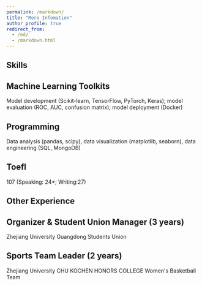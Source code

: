 ```yaml
---
permalink: /markdown/
title: "More Infomation"
author_profile: true
redirect_from: 
  - /md/
  - /markdown.html
---
```



## Skills

Machine Learning Toolkits
---
Model development (Scikit-learn, TensorFlow, PyTorch, Keras); model evaluation (ROC, AUC, confusion matrix); model deployment (Docker)

Programming
---
Data analysis (pandas, scipy), data visualization (matplotlib, seaborn), data engineering (SQL, MongoDB)

Toefl
---
107  (Speaking: 24*; Writing:27)


## Other Experience

Organizer & Student Union Manager (3 years) 
---
Zhejiang University Guangdong Students Union

Sports Team Leader (2 years) 
---
Zhejiang University CHU KOCHEN HONORS COLLEGE Women's Basketball Team
